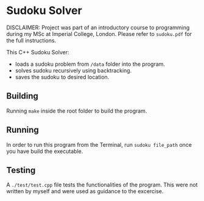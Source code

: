 # Sudoku Solver

DISCLAIMER: Project was part of an introductory course to programming during my MSc at Imperial College, London. Please refer to `sudoku.pdf` for the full instructions.

This C++ Sudoku Solver:
- loads a sudoku problem from `/data` folder into the program.
- solves sudoku recursively using backtracking.
- saves the sudoku to desired location.

## Building
Running `make` inside the root folder to build the program. 

## Running 
In order to run this program from the Terminal, run `sudoku file_path` once you have build the executable.

## Testing
A `./test/test.cpp` file tests the functionalities of the program. This were not written by myself and were used as guidance to the excercise.


